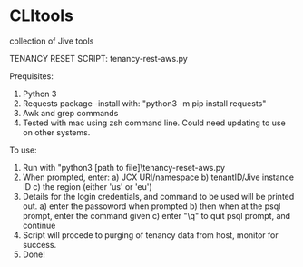 # CLItools
collection of Jive tools

TENANCY RESET SCRIPT: tenancy-rest-aws.py

Prequisites:
1) Python 3
2) Requests package
   -install with: "python3 -m pip install requests"
3) Awk and grep commands
4) Tested with mac using zsh command line. Could need updating to use on other systems.

To use:
1) Run with "python3 [path to file]\tenancy-reset-aws.py
2) When prompted, enter:
    a) JCX URI/namespace
    b) tenantID/Jive instance ID
    c) the region (either 'us' or 'eu')
3) Details for the login credentials, and command to be used will be printed out. 
    a) enter the passoword when prompted
    b) then when at the psql prompt, enter the command given
    c) enter "\q" to quit psql prompt, and continue
4) Script will procede to purging of tenancy data from host, monitor for success.
5) Done!

